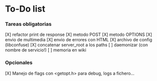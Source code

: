 # To-Do list

### Tareas obligatorias

[X] refactor print de response
[X] metodo POST
[X] metodo OPTIONS
[X] envio de multimedia
[X] envio de errores con HTML
[X] archivo de config (libconfuse)
	[X] concatenar server_root a los paths
[ ] daemonizar (con nombre de servicio!)
[ ] memoria en wiki

### Opcionales

[X] Manejo de flags con <getopt.h> para debug, logs a fichero...